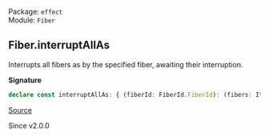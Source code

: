 Package: `effect`<br />
Module: `Fiber`<br />

## Fiber.interruptAllAs

Interrupts all fibers as by the specified fiber, awaiting their
interruption.

**Signature**

```ts
declare const interruptAllAs: { (fiberId: FiberId.FiberId): (fibers: Iterable<Fiber<any, any>>) => Effect.Effect<void>; (fibers: Iterable<Fiber<any, any>>, fiberId: FiberId.FiberId): Effect.Effect<void>; }
```

[Source](https://github.com/Effect-TS/effect/tree/main/packages/effect/src/Fiber.ts#L502)

Since v2.0.0